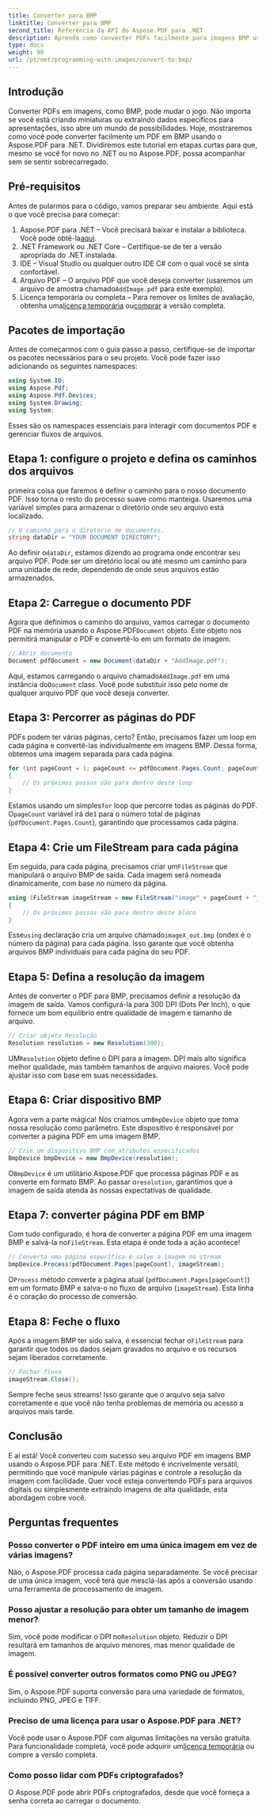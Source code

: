 ```yaml
---
title: Converter para BMP
linktitle: Converter para BMP
second_title: Referência da API do Aspose.PDF para .NET
description: Aprenda como converter PDFs facilmente para imagens BMP usando Aspose.PDF para .NET neste tutorial passo a passo. Perfeito para desenvolvedores .NET.
type: docs
weight: 90
url: /pt/net/programming-with-images/convert-to-bmp/
---
```

## Introdução

Converter PDFs em imagens, como BMP, pode mudar o jogo. Não importa se você está criando miniaturas ou extraindo dados específicos para apresentações, isso abre um mundo de possibilidades. Hoje, mostraremos como você pode converter facilmente um PDF em BMP usando o Aspose.PDF para .NET. Dividiremos este tutorial em etapas curtas para que, mesmo se você for novo no .NET ou no Aspose.PDF, possa acompanhar sem se sentir sobrecarregado.

## Pré-requisitos

Antes de pularmos para o código, vamos preparar seu ambiente. Aqui está o que você precisa para começar:

1.  Aspose.PDF para .NET – Você precisará baixar e instalar a biblioteca. Você pode obtê-la[aqui](https://releases.aspose.com/pdf/net/).
2. .NET Framework ou .NET Core – Certifique-se de ter a versão apropriada do .NET instalada.
3. IDE – Visual Studio ou qualquer outro IDE C# com o qual você se sinta confortável.
4.  Arquivo PDF – O arquivo PDF que você deseja converter (usaremos um arquivo de amostra chamado`AddImage.pdf` para este exemplo).
5.  Licença temporária ou completa – Para remover os limites de avaliação, obtenha uma[licença temporária](https://purchase.aspose.com/temporary-license/) ou[comprar](https://purchase.aspose.com/buy) a versão completa.

## Pacotes de importação

Antes de começarmos com o guia passo a passo, certifique-se de importar os pacotes necessários para o seu projeto. Você pode fazer isso adicionando os seguintes namespaces:

```csharp
using System.IO;
using Aspose.Pdf;
using Aspose.Pdf.Devices;
using System.Drawing;
using System;
```

Esses são os namespaces essenciais para interagir com documentos PDF e gerenciar fluxos de arquivos.

## Etapa 1: configure o projeto e defina os caminhos dos arquivos

primeira coisa que faremos é definir o caminho para o nosso documento PDF. Isso torna o resto do processo suave como manteiga. Usaremos uma variável simples para armazenar o diretório onde seu arquivo está localizado.


```csharp
// O caminho para o diretório de documentos.
string dataDir = "YOUR DOCUMENT DIRECTORY";
```

 Ao definir o`dataDir`, estamos dizendo ao programa onde encontrar seu arquivo PDF. Pode ser um diretório local ou até mesmo um caminho para uma unidade de rede, dependendo de onde seus arquivos estão armazenados.

## Etapa 2: Carregue o documento PDF

 Agora que definimos o caminho do arquivo, vamos carregar o documento PDF na memória usando o Aspose.PDF`Document` objeto. Este objeto nos permitirá manipular o PDF e convertê-lo em um formato de imagem.


```csharp
// Abrir documento
Document pdfDocument = new Document(dataDir + "AddImage.pdf");
```

 Aqui, estamos carregando o arquivo chamado`AddImage.pdf` em uma instância do`Document` class. Você pode substituir isso pelo nome de qualquer arquivo PDF que você deseja converter.

## Etapa 3: Percorrer as páginas do PDF

PDFs podem ter várias páginas, certo? Então, precisamos fazer um loop em cada página e convertê-las individualmente em imagens BMP. Dessa forma, obtemos uma imagem separada para cada página.


```csharp
for (int pageCount = 1; pageCount <= pdfDocument.Pages.Count; pageCount++)
{
    // Os próximos passos vão para dentro deste loop
}
```

Estamos usando um simples`for` loop que percorre todas as páginas do PDF. O`pageCount` variável irá de`1` para o número total de páginas (`pdfDocument.Pages.Count`), garantindo que processamos cada página.

## Etapa 4: Crie um FileStream para cada página

 Em seguida, para cada página, precisamos criar um`FileStream` que manipulará o arquivo BMP de saída. Cada imagem será nomeada dinamicamente, com base no número da página.


```csharp
using (FileStream imageStream = new FileStream("image" + pageCount + "_out" + ".bmp", FileMode.Create))
{
    // Os próximos passos vão para dentro deste bloco
}
```

 Esse`using` declaração cria um arquivo chamado`imageX_out.bmp` (onde`X` é o número da página) para cada página. Isso garante que você obtenha arquivos BMP individuais para cada página do seu PDF.

## Etapa 5: Defina a resolução da imagem

Antes de converter o PDF para BMP, precisamos definir a resolução da imagem de saída. Vamos configurá-la para 300 DPI (Dots Per Inch), o que fornece um bom equilíbrio entre qualidade de imagem e tamanho de arquivo.


```csharp
// Criar objeto Resolução
Resolution resolution = new Resolution(300);
```

 UM`Resolution` objeto define o DPI para a imagem. DPI mais alto significa melhor qualidade, mas também tamanhos de arquivo maiores. Você pode ajustar isso com base em suas necessidades.

## Etapa 6: Criar dispositivo BMP

 Agora vem a parte mágica! Nós criamos um`BmpDevice` objeto que toma nossa resolução como parâmetro. Este dispositivo é responsável por converter a página PDF em uma imagem BMP.


```csharp
// Crie um dispositivo BMP com atributos especificados
BmpDevice bmpDevice = new BmpDevice(resolution);
```

 O`BmpDevice` é um utilitário Aspose.PDF que processa páginas PDF e as converte em formato BMP. Ao passar o`resolution`, garantimos que a imagem de saída atenda às nossas expectativas de qualidade.

## Etapa 7: converter página PDF em BMP

 Com tudo configurado, é hora de converter a página PDF em uma imagem BMP e salvá-la no`FileStream`. Esta etapa é onde toda a ação acontece!


```csharp
// Converta uma página específica e salve a imagem no stream
bmpDevice.Process(pdfDocument.Pages[pageCount], imageStream);
```

 O`Process` método converte a página atual (`pdfDocument.Pages[pageCount]`) em um formato BMP e salva-o no fluxo de arquivo (`imageStream`). Esta linha é o coração do processo de conversão.

## Etapa 8: Feche o fluxo

 Após a imagem BMP ter sido salva, é essencial fechar o`FileStream` para garantir que todos os dados sejam gravados no arquivo e os recursos sejam liberados corretamente.


```csharp
// Fechar fluxo
imageStream.Close();
```

Sempre feche seus streams! Isso garante que o arquivo seja salvo corretamente e que você não tenha problemas de memória ou acesso a arquivos mais tarde.

## Conclusão

E aí está! Você converteu com sucesso seu arquivo PDF em imagens BMP usando o Aspose.PDF para .NET. Este método é incrivelmente versátil, permitindo que você manipule várias páginas e controle a resolução da imagem com facilidade. Quer você esteja convertendo PDFs para arquivos digitais ou simplesmente extraindo imagens de alta qualidade, esta abordagem cobre você.

## Perguntas frequentes

### Posso converter o PDF inteiro em uma única imagem em vez de várias imagens?
Não, o Aspose.PDF processa cada página separadamente. Se você precisar de uma única imagem, você terá que mesclá-las após a conversão usando uma ferramenta de processamento de imagem.

### Posso ajustar a resolução para obter um tamanho de imagem menor?
 Sim, você pode modificar o DPI no`Resolution` objeto. Reduzir o DPI resultará em tamanhos de arquivo menores, mas menor qualidade de imagem.

### É possível converter outros formatos como PNG ou JPEG?
Sim, o Aspose.PDF suporta conversão para uma variedade de formatos, incluindo PNG, JPEG e TIFF.

### Preciso de uma licença para usar o Aspose.PDF para .NET?
 Você pode usar o Aspose.PDF com algumas limitações na versão gratuita. Para funcionalidade completa, você pode adquirir um[licença temporária](https://purchase.aspose.com/temporary-license/) ou compre a versão completa.

### Como posso lidar com PDFs criptografados?
O Aspose.PDF pode abrir PDFs criptografados, desde que você forneça a senha correta ao carregar o documento.